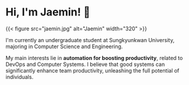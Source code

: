 # Hi, I'm Jaemin! 👋

{{< figure src="jaemin.jpg" alt="Jaemin" width="320" >}}

I'm currently an undergraduate student at Sungkyunkwan University, majoring in Computer Science and Engineering.

My main interests lie in **automation for boosting productivity**, related to DevOps and Computer Systems.
I believe that good systems can significantly enhance team productivity, unleashing the full potential of individuals.
